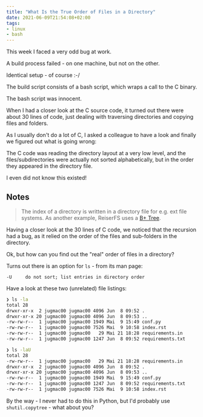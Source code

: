 ```yaml
---
title: "What Is the True Order of Files in a Directory"
date: 2021-06-09T21:54:08+02:00
tags:
- linux
- bash
---
```


This week I faced a very odd bug at work.

A build process failed - on one machine, but not on the other.

Identical setup - of course :-/

The build script consists of a bash script, which wraps a call to the C binary.

The bash script was innocent.

When I had a closer look at the C source code,
it turned out there were about 30 lines of code,
just dealing with traversing directories and copying files and folders.

As I usually don't do a lot of C,
I asked a colleague to have a look and finally we figured out what is going wrong:

The C code was reading the directory layout at a very low level,
and the files/subdirectories were actually not sorted alphabetically,
but in the order they appeared in the directory file.

I even did not know this existed!

## Notes

> The index of a directory is written in a directory file for e.g. ext file systems.
As another example, ReiserFS uses a [B+ Tree](https://en.wikipedia.org/wiki/ReiserFS#Design).

Having a closer look at the 30 lines of C code,
we noticed that the recursion had a bug,
as it relied on the order of the files and sub-folders in the directory.

Ok, but how can you find out the "real" order of files in a directory?

Turns out there is an option for `ls` - from its man page:

```
-U     do not sort; list entries in directory order
```

Have a look at these two (unrelated) file listings:

```bash
❯ ls -la
total 28
drwxr-xr-x  2 jugmac00 jugmac00 4096 Jun  8 09:52 .
drwxr-xr-x 20 jugmac00 jugmac00 4096 Jun  8 09:53 ..
-rw-rw-r--  1 jugmac00 jugmac00 1949 Mai  9 15:49 conf.py
-rw-rw-r--  1 jugmac00 jugmac00 7526 Mai  9 10:58 index.rst
-rw-rw-r--  1 jugmac00 jugmac00   29 Mai 21 18:28 requirements.in
-rw-rw-r--  1 jugmac00 jugmac00 1247 Jun  8 09:52 requirements.txt
```

```bash
❯ ls -laU
total 28
-rw-rw-r--  1 jugmac00 jugmac00   29 Mai 21 18:28 requirements.in
drwxr-xr-x  2 jugmac00 jugmac00 4096 Jun  8 09:52 .
drwxr-xr-x 20 jugmac00 jugmac00 4096 Jun  8 09:53 ..
-rw-rw-r--  1 jugmac00 jugmac00 1949 Mai  9 15:49 conf.py
-rw-rw-r--  1 jugmac00 jugmac00 1247 Jun  8 09:52 requirements.txt
-rw-rw-r--  1 jugmac00 jugmac00 7526 Mai  9 10:58 index.rst
```

By the way - I never had to do this in Python,
but I'd probably use `shutil.copytree` - what about you?

